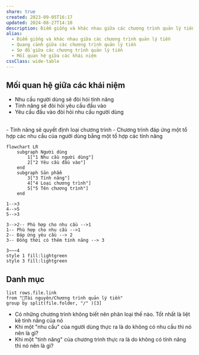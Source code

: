 ```yaml
---
share: true
created: 2023-09-05T16:17
updated: 2024-08-27T14:10
description: Điểm giống và khác nhau giữa các chương trình quản lý tiền. Quang cảnh và sơ đồ giữa chúng.
alias:
  - Điểm giống và khác nhau giữa các chương trình quản lý tiền
  - Quang cảnh giữa các chương trình quản lý tiền
  - Sơ đồ giữa các chương trình quản lý tiền
  - Mối quan hệ giữa các khái niệm
cssClass: wide-table
---
```

## Mối quan hệ giữa các khái niệm
- Nhu cầu người dùng sẽ đòi hỏi tính năng
- Tính năng sẽ đòi hỏi yêu cầu đầu vào 
- Yêu cầu đầu vào đòi hỏi nhu cầu người dùng
<br>
- Tính năng sẽ quyết định loại chương trình
- Chương trình đáp ứng một tổ hợp các nhu cầu của người dùng bằng một tổ hợp các tính năng 

```mermaid
flowchart LR
	subgraph Người dùng
		1["1 Nhu cầu người dùng"]
		2["2 Yêu cầu đầu vào"]
	end
	subgraph Sản phẩm
		3["3 Tính năng"]
		4["4 Loại chương trình"]
		5["5 Tên chương trình"]
	end

1-->3
4-->5
5-->3

3-->2-- Phù hợp cho nhu cầu -->1
1-- Phù hợp cho nhu cầu -->1
2-- Đáp ứng yêu cầu --> 2
3-- Đồng thời có thêm tính năng --> 3

3~~~4
style 1 fill:lightgreen
style 3 fill:lightgreen
```

## Danh mục
```dataview
list rows.file.link
from "📜Tài nguyên/Chương trình quản lý tiền"   
group by split(file.folder, "/" )[3] 
```

- Có những chương trình không biết nên phân loại thế nào. Tốt nhất là liệt kê tính năng của nó
- Khi một "nhu cầu" của người dùng thực ra là do không có nhu cầu thì nó nên là gì?
- Khi một "tính năng" của chương trình thực ra là do không có tính năng thì nó nên là gì?

